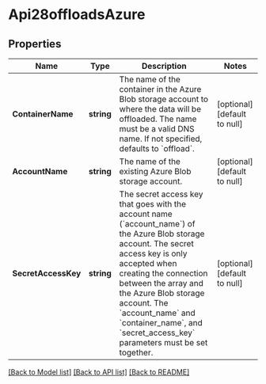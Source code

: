 # Api28offloadsAzure

## Properties
Name | Type | Description | Notes
------------ | ------------- | ------------- | -------------
**ContainerName** | **string** | The name of the container in the Azure Blob storage account to where the data will be offloaded. The name must be a valid DNS name. If not specified, defaults to &#x60;offload&#x60;. | [optional] [default to null]
**AccountName** | **string** | The name of the existing Azure Blob storage account. | [optional] [default to null]
**SecretAccessKey** | **string** | The secret access key that goes with the account name (&#x60;account_name&#x60;) of the Azure Blob storage account. The secret access key is only accepted when creating the connection between the array and the Azure Blob storage account. The &#x60;account_name&#x60; and &#x60;container_name&#x60;, and &#x60;secret_access_key&#x60; parameters must be set together. | [optional] [default to null]

[[Back to Model list]](../README.md#documentation-for-models) [[Back to API list]](../README.md#documentation-for-api-endpoints) [[Back to README]](../README.md)

